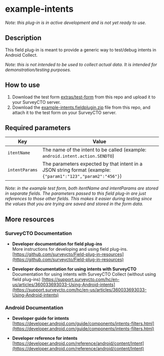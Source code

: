 # example-intents

*Note: this plug-in is in active development and is not yet ready to use.*

## Description

This field plug-in is meant to provide a generic way to test/debug intents in Android Collect.

*Note: this is not intended to be used to collect actual data. It is intended for demonstration/testing purposes.*

## How to use

1. Download the test form [extras/test-form](extras/test-form) from this repo and upload it to your SurveyCTO server.
1. Download the [example-intents.fieldplugin.zip](example-intents.fieldplugin.zip) file from this repo, and attach it to the test form on your SurveyCTO server.

## Required parameters

| Key | Value |
| --- | --- |
| `itentName` | The name of the intent to be called (example: `android.intent.action.SENDTO`) |
| `intentParams` | The parameters expected by that intent in a JSON string format (example: `{"param1":"123","param2":"456"}`) |

*Note: in the example test form, both itentName and intentParams are stored in separate fields. The parameters passed to this field plug-in are just references to those other fields. This makes it easier during testing since the values that you are trying are saved and stored in the form data.*


## More resources

### SurveyCTO Documentation

* **Developer documentation for field plug-ins**  
More instructions for developing and using field plug-ins. [https://github.com/surveycto/Field-plug-in-resources](https://github.com/surveycto/Field-plug-in-resources)

* **Developer documentation for using intents with SurveyCTO**  
Documentation for using intents with SurveyCTO Collect (without using field plug-ins)
[https://support.surveycto.com/hc/en-us/articles/360033693033-Using-Android-intents](https://support.surveycto.com/hc/en-us/articles/360033693033-Using-Android-intents)

### Android Documentation

* **Developer guide for intents**  
[https://developer.android.com/guide/components/intents-filters.html](https://developer.android.com/guide/components/intents-filters.html)

* **Developer reference for intents**  
[https://developer.android.com/reference/android/content/Intent](https://developer.android.com/reference/android/content/Intent)